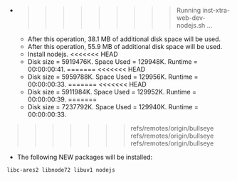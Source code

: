 * >>>>>>>>> Running inst-xtra-web-dev-nodejs.sh ...
  * After this operation, 38.1 MB of additional disk space will be used.
  * After this operation, 55.9 MB of additional disk space will be used.
  * Install nodejs.
<<<<<<< HEAD
  * Disk size = 5919476K. Space Used = 129948K. Runtime = 00:00:00:41.
=======
<<<<<<< HEAD
  * Disk size = 5959788K. Space Used = 129956K. Runtime = 00:00:00:33.
=======
<<<<<<< HEAD
  * Disk size = 5911984K. Space Used = 129952K. Runtime = 00:00:00:39.
=======
  * Disk size = 7237792K. Space Used = 129940K. Runtime = 00:00:00:33.
>>>>>>> refs/remotes/origin/bullseye
>>>>>>> refs/remotes/origin/bullseye
>>>>>>> refs/remotes/origin/bullseye
  * The following NEW packages will be installed:
  ```bash
libc-ares2 libnode72 libuv1 nodejs
  ```
